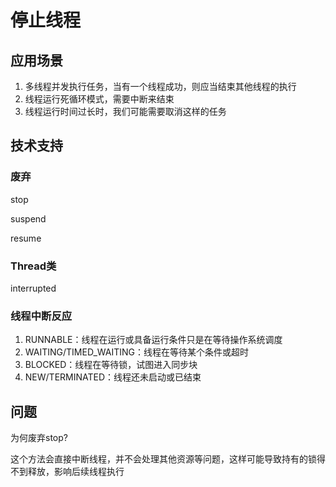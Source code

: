 # 停止线程

## 应用场景

1. 多线程并发执行任务，当有一个线程成功，则应当结束其他线程的执行
2. 线程运行死循环模式，需要中断来结束
3. 线程运行时间过长时，我们可能需要取消这样的任务

## 技术支持

### 废弃

stop

suspend

resume

### Thread类

interrupted

### 线程中断反应

1. RUNNABLE：线程在运行或具备运行条件只是在等待操作系统调度
2. WAITING/TIMED_WAITING：线程在等待某个条件或超时
3. BLOCKED：线程在等待锁，试图进入同步块
4. NEW/TERMINATED：线程还未启动或已结束

## 问题

为何废弃stop?

这个方法会直接中断线程，并不会处理其他资源等问题，这样可能导致持有的锁得不到释放，影响后续线程执行